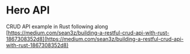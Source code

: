 # Hero API

CRUD API example in Rust following along [https://medium.com/sean3z/building-a-restful-crud-api-with-rust-1867308352d8](https://medium.com/sean3z/building-a-restful-crud-api-with-rust-1867308352d8)
